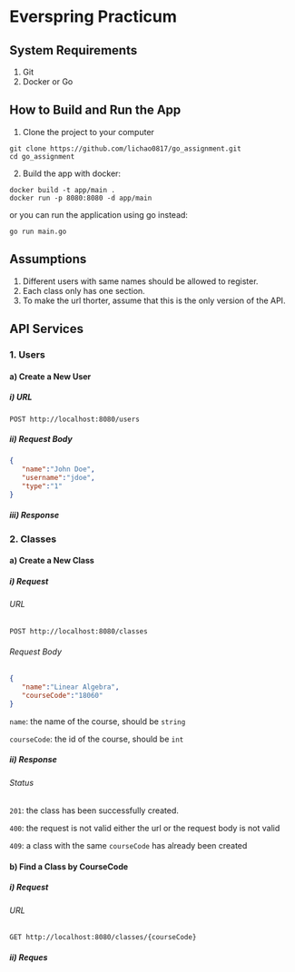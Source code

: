 # Everspring Practicum

## System Requirements
1. Git
2. Docker or Go

## How to Build and Run the App
1. Clone the project to your computer
```
git clone https://github.com/lichao0817/go_assignment.git
cd go_assignment
```

2. Build the app with docker:

  ```
  docker build -t app/main .
  docker run -p 8080:8080 -d app/main
  ```
  or you can run the application using go instead:
  ```
  go run main.go
  ```
## Assumptions
1. Different users with same names should be allowed to register.
2. Each class only has one section.
3. To make the url thorter, assume that this is the only version of the API.

## API Services
### 1. Users
#### a) Create a New User
##### i) URL
```
POST http://localhost:8080/users
```
##### ii) Request Body
``` json
{
   "name":"John Doe",
   "username":"jdoe",
   "type":"1"
}
```
##### iii) Response
### 2. Classes
#### a) Create a New Class
##### i) Request
###### URL
```
POST http://localhost:8080/classes
```
###### Request Body
``` json
{
   "name":"Linear Algebra",
   "courseCode":"18060"
}
```
`name`: the name of the course, should be `string`

`courseCode`: the id of the course, should be `int`

##### ii) Response
###### Status
`201`: the class has been successfully created.

`400`: the request is not valid either the url or the request body is not valid

`409`: a class with the same `courseCode` has already been created
#### b) Find a Class by CourseCode
##### i) Request
###### URL
```
GET http://localhost:8080/classes/{courseCode}
```
##### ii) Reques
